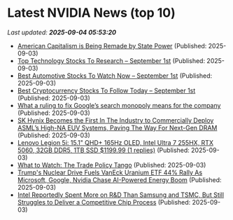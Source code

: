 # Latest NVIDIA News (top 10)
_Last updated: **2025-09-04 05:53:20**_

- [American Capitalism is Being Remade by State Power](https://www.counterpunch.org/2025/09/03/american-capitalism-is-being-remade-by-state-power/) (Published: 2025-09-03)
- [Top Technology Stocks To Research – September 1st](https://www.etfdailynews.com/2025/09/03/top-technology-stocks-to-research-september-1st/) (Published: 2025-09-03)
- [Best Automotive Stocks To Watch Now – September 1st](https://www.etfdailynews.com/2025/09/03/best-automotive-stocks-to-watch-now-september-1st/) (Published: 2025-09-03)
- [Best Cryptocurrency Stocks To Follow Today – September 1st](https://www.etfdailynews.com/2025/09/03/best-cryptocurrency-stocks-to-follow-today-september-1st/) (Published: 2025-09-03)
- [What a ruling to fix Google’s search monopoly means for the company](https://www.thestar.com.my/tech/tech-news/2025/09/03/what-a-ruling-to-fix-googles-search-monopoly-means-for-the-company) (Published: 2025-09-03)
- [SK Hynix Becomes the First In The Industry to Commercially Deploy ASML’s High-NA EUV Systems, Paving The Way For Next-Gen DRAM](https://wccftech.com/sk-hynix-becomes-the-first-in-the-industry-to-deploy-asml-high-na-euv-systems/) (Published: 2025-09-03)
- [Lenovo Legion 5i: 15.1" QHD+ 165Hz OLED, Intel Ultra 7 255HX, RTX 5060, 32GB DDR5, 1TB SSD $1199.99 (1 replies)](https://slickdeals.net/f/18576721-lenovo-legion-5i-15-1-qhd-165hz-oled-intel-ultra-7-255hx-rtx-5060-32gb-ddr5-1tb-ssd-1199-99) (Published: 2025-09-03)
- [What to Watch: The Trade Policy Tango](http://wwd.com/business-news/government-trade/trade-policy-uncertainty-fashion-impact-1238038509/) (Published: 2025-09-03)
- [Trump's Nuclear Drive Fuels VanEck Uranium ETF 44% Rally As Microsoft, Google, Nvidia Chase AI-Powered Energy Boom](https://biztoc.com/x/3f391679c2b77c0a) (Published: 2025-09-03)
- [Intel Reportedly Spent More on R&D Than Samsung and TSMC, But Still Struggles to Deliver a Competitive Chip Process](https://wccftech.com/intel-reportedly-spent-more-on-rd-than-samsung-and-tsmc/) (Published: 2025-09-03)
